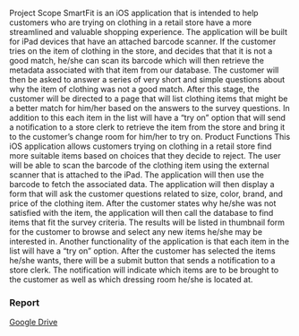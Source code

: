 Project Scope
SmartFit is an iOS application that is intended to help customers who are trying on clothing in a retail store have a more streamlined and valuable shopping experience. The application will be built for iPad devices that have an attached barcode scanner. If the customer tries on the item of clothing in the store, and decides that that it is not a good match, he/she can scan its barcode which will then retrieve the metadata associated with that item from our database. The customer will then be asked to answer a series of very short and simple questions about why the item of clothing was not a good match. After this stage, the customer will be directed to a page that will list clothing items that might be a better match for him/her based on the answers to the survey questions. In addition to this each item in the list will have a “try on” option that will send a notification to a store clerk to retrieve the item from the store and bring it to the customer’s change room for him/her to try on.
Product Functions
This iOS application allows customers trying on clothing in a retail store find more suitable items based on choices that they decide to reject. The user will be able to scan the barcode of the clothing item using the external scanner that is attached to the iPad. The application will then use the barcode to fetch the associated data. The application will then display a form that will ask the customer questions related to size, color, brand, and price of the clothing item. After the customer states why he/she was not satisfied with the item, the application will then call the database to find items that fit the survey criteria. The results will be listed in thumbnail form for the customer to browse and select any new items he/she may be interested in. Another functionality of the application is that each item in the list will have a “try on” option. After the customer has selected the items he/she wants, there will be a submit button that sends a
notification to a store clerk. The notification will indicate which items are to be brought to the customer as well as which dressing room he/she is located at.

### Report
[Google Drive](https://docs.google.com/document/d/11Jpd7ac_4wFuxO0ZL7wRPsB-wHI13ssN3EUp5MrSSUk/edit?usp=sharing)
